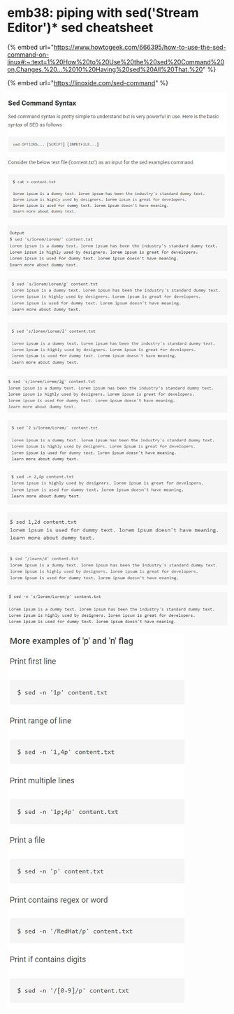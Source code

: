 # emb38: piping with sed('Stream Editor')\* sed cheatsheet

{% embed url="https://www.howtogeek.com/666395/how-to-use-the-sed-command-on-linux#:~:text=1%20How%20to%20Use%20the%20sed%20Command%20on,Changes.%20...%2010%20Having%20sed%20All%20That.%20" %}

{% embed url="https://linoxide.com/sed-command" %}

![](<../../.gitbook/assets/image (66) (1) (1).png>)

![s for search; replace string](<../../.gitbook/assets/image (215) (1) (1) (1).png>)

![replace all the occurrence of a string in a file(g for global)](<../../.gitbook/assets/image (127).png>)

![replace nth occurrence](<../../.gitbook/assets/image (165) (1) (1).png>)

![replace from nth occurrence onward to the end](<../../.gitbook/assets/image (68).png>)

![search and replace a string on a specified line number](<../../.gitbook/assets/image (145) (1).png>)

![Display partial text of a file](<../../.gitbook/assets/image (92).png>)

![Display all contents except particular lines](<../../.gitbook/assets/image (7) (1) (1).png>)

![Display all lines except pattern matching line](<../../.gitbook/assets/image (5).png>)

![Display replaced lines](<../../.gitbook/assets/image (217) (1) (1) (1) (1).png>)

![](<../../.gitbook/assets/image (231).png>)
